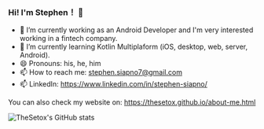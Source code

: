 
### Hi! I'm Stephen！ 👋 ###

- 🔭 I’m currently working as an Android Developer and I'm very interested working in a fintech company.
- 🌱 I’m currently learning Kotlin Multiplaform (iOS, desktop, web, server, Android). 
- 😄 Pronouns: his, he, him
- 📫 How to reach me: stephen.siapno7@gmail.com
- 📫 LinkedIn: https://www.linkedin.com/in/stephen-siapno/

You can also check my website on: https://thesetox.github.io/about-me.html

![TheSetox's GitHub stats](https://github-readme-stats.vercel.app/api?username=thesetox&theme=dracula&show_icons=tru)

<!-- ## Latest Projects -->

<!--
**TheSetox/TheSetox** is a ✨ _special_ ✨ repository because its `README.md` (this file) appears on your GitHub profile.

Here are some ideas to get you started:

- 🔭 I’m currently working on ...
- 🌱 I’m currently learning ...
- 👯 I’m looking to collaborate on ...
- 🤔 I’m looking for help with ...
- 💬 Ask me about ...
- 😄 Pronouns: ...
- ⚡ Fun fact: ...
-->
